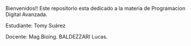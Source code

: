 Bienvenidos!!
Este repositorio esta dedicado a la materia de Programacion Digital Avanzada.

Estudiante: Tomy Suárez

Docente:  Mag.Bioing. BALDEZZARI Lucas.
